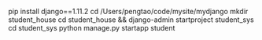 
pip install django==1.11.2
cd /Users/pengtao/code/mysite/mydjango
mkdir student_house
cd student_house && django-admin startproject student_sys
cd student_sys
python manage.py startapp student



